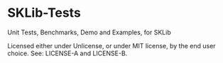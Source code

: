 # SKLib-Tests
Unit Tests, Benchmarks, Demo and Examples, for SKLib

Licensed either under Unlicense, or under MIT license,
by the end user choice. See: LICENSE-A and LICENSE-B.
